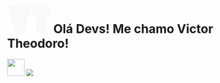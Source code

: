 # <img src="Logo_VT.png" alt="Logo de Victor Theodoro" width="100"> Olá Devs! Me chamo Victor Theodoro!

<img loading="lazy" src="https://cdn.jsdelivr.net/gh/devicons/devicon/icons/git/git-original.svg" width="40" height="40"/>

<img src="https://cdn.jsdelivr.net/gh/devicons/devicon@latest/icons/csharp/csharp-original.svg" />

